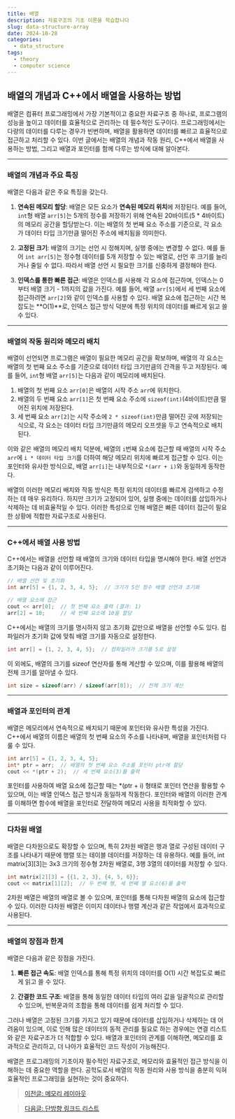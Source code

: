 ```yaml
---
title: 배열
description: 자료구조의 기초 이론을 학습합니다
slug: data-structure-array
date: 2024-10-28
categories:
  - data_structure
tags: 
  - theory
  - computer science
---
```


## 배열의 개념과 C++에서 배열을 사용하는 방법

배열은 컴퓨터 프로그래밍에서 가장 기본적이고 중요한 자료구조 중 하나로, 프로그램의 성능을 높이고 데이터를 효율적으로 관리하는 데 필수적인 도구이다. 
프로그래밍에서는 다량의 데이터를 다루는 경우가 빈번하며, 배열을 활용하면 데이터를 빠르고 효율적으로 접근하고 처리할 수 있다. 
이번 글에서는 배열의 개념과 작동 원리, C++에서 배열을 사용하는 방법, 그리고 배열과 포인터를 함께 다루는 방식에 대해 알아본다.

---

### 배열의 개념과 주요 특징

배열은 다음과 같은 주요 특징을 갖는다.

1. **연속된 메모리 할당**: 배열은 모든 요소가 **연속된 메모리 위치**에 저장된다. 예를 들어, `int`형 배열 `arr[5]`는 5개의 정수를 저장하기 위해 연속된 20바이트(5 * 4바이트)의 메모리 공간을 할당받는다. 이는 배열의 첫 번째 요소 주소를 기준으로, 각 요소가 데이터 타입 크기만큼 떨어진 주소에 배치됨을 의미한다.

2. **고정된 크기**: 배열의 크기는 선언 시 정해지며, 실행 중에는 변경할 수 없다. 예를 들어 `int arr[5]`는 정수형 데이터를 5개 저장할 수 있는 배열로, 선언 후 크기를 늘리거나 줄일 수 없다. 따라서 배열 선언 시 필요한 크기를 신중하게 결정해야 한다.

3. **인덱스를 통한 빠른 접근**: 배열은 인덱스를 사용해 각 요소에 접근하며, 인덱스는 0부터 배열 크기 - 1까지의 값을 가진다. 예를 들어, 배열 `arr[5]`에서 세 번째 요소에 접근하려면 `arr[2]`와 같이 인덱스를 사용할 수 있다. 배열 요소에 접근하는 시간 복잡도는 **O\(1\)**로, 인덱스 접근 방식 덕분에 특정 위치의 데이터를 빠르게 읽고 쓸 수 있다.

---

### 배열의 작동 원리와 메모리 배치

배열이 선언되면 프로그램은 배열이 필요한 메모리 공간을 확보하며, 배열의 각 요소는 배열의 첫 번째 요소 주소를 기준으로 데이터 타입 크기만큼의 간격을 두고 저장된다. 예를 들어, `int`형 배열 `arr[5]`는 다음과 같이 메모리에 배치된다.

1. 배열의 첫 번째 요소 `arr[0]`은 배열의 시작 주소 `arr`에 위치한다.
2. 배열의 두 번째 요소 `arr[1]`은 첫 번째 요소 주소에 `sizeof(int)`(4바이트)만큼 떨어진 위치에 저장된다.
3. 세 번째 요소 `arr[2]`는 시작 주소에 `2 * sizeof(int)`만큼 떨어진 곳에 저장되는 식으로, 각 요소는 데이터 타입 크기만큼의 메모리 오프셋을 두고 연속적으로 배치된다.

이와 같은 배열의 메모리 배치 덕분에, 배열의 `i`번째 요소에 접근할 때 배열의 시작 주소 `arr`에 `i * 데이터 타입 크기`를 더하여 해당 메모리 위치에 빠르게 접근할 수 있다. 이는 포인터와 유사한 방식으로, 배열 `arr[i]`는 내부적으로 `*(arr + i)`와 동일하게 동작한다.

배열의 이러한 메모리 배치와 작동 방식은 특정 위치의 데이터를 빠르게 검색하고 수정하는 데 매우 유리하다. 하지만 크기가 고정되어 있어, 실행 중에는 데이터를 삽입하거나 삭제하는 데 비효율적일 수 있다. 이러한 특성으로 인해 배열은 빠른 데이터 접근이 필요한 상황에 적합한 자료구조로 사용된다.

---

### C++에서 배열 사용 방법

C++에서는 배열을 선언할 때 배열의 크기와 데이터 타입을 명시해야 한다. 배열 선언과 초기화는 다음과 같이 이루어진다.

```cpp
// 배열 선언 및 초기화
int arr[5] = {1, 2, 3, 4, 5};  // 크기가 5인 정수 배열 선언과 초기화

// 배열 요소에 접근
cout << arr[0];  // 첫 번째 요소 출력 (결과: 1)
arr[2] = 10;     // 세 번째 요소에 10을 할당
```

C++에서는 배열의 크기를 명시하지 않고 초기화 값만으로 배열을 선언할 수도 있다. 컴파일러가 초기화 값에 맞춰 배열 크기를 자동으로 설정한다.

```cpp
int arr[] = {1, 2, 3, 4, 5};  // 컴파일러가 크기를 5로 설정
```

이 외에도, 배열의 크기를 sizeof 연산자를 통해 계산할 수 있으며, 이를 활용해 배열의 전체 크기를 알아낼 수 있다.
```cpp
int size = sizeof(arr) / sizeof(arr[0]);  // 전체 크기 계산
```

---

### 배열과 포인터의 관계

배열은 메모리에서 연속적으로 배치되기 때문에 포인터와 유사한 특성을 가진다. C++에서 배열의 이름은 배열의 첫 번째 요소의 주소를 나타내며, 배열을 포인터처럼 다룰 수 있다.

```cpp
int arr[5] = {1, 2, 3, 4, 5};
int* ptr = arr;  // 배열의 첫 번째 요소 주소를 포인터 ptr에 할당
cout << *(ptr + 2);  // 세 번째 요소(3)를 출력
```

포인터를 사용하여 배열 요소에 접근할 때는 *(ptr + i) 형태로 포인터 연산을 활용할 수 있으며, 이는 배열 인덱스 접근 방식과 동일하게 작동한다. 포인터와 배열의 이러한 관계를 이해하면 함수에 배열을 포인터로 전달하여 메모리 사용을 최적화할 수 있다.

---

### 다차원 배열

배열은 다차원으로도 확장할 수 있으며, 특히 2차원 배열은 행과 열로 구성된 데이터 구조를 나타내기 때문에 행렬 또는 테이블 데이터를 저장하는 데 유용하다. 예를 들어, int matrix[3][3]는 3x3 크기의 정수형 2차원 배열로, 3행 3열의 데이터를 저장할 수 있다.

```cpp
int matrix[2][3] = {{1, 2, 3}, {4, 5, 6}};
cout << matrix[1][2];  // 두 번째 행, 세 번째 열 요소(6)를 출력
```

2차원 배열은 배열의 배열로 볼 수 있으며, 포인터를 통해 다차원 배열의 요소에 접근할 수 있다. 이러한 다차원 배열은 이미지 데이터나 행렬 계산과 같은 작업에서 효과적으로 사용된다.

---

### 배열의 장점과 한계

배열은 다음과 같은 장점을 가진다.

1. **빠른 접근 속도**: 배열 인덱스를 통해 특정 위치의 데이터를 O(1) 시간 복잡도로 빠르게 읽고 쓸 수 있다.

2. **간결한 코드 구조**: 배열을 통해 동일한 데이터 타입의 여러 값을 일괄적으로 관리할 수 있으며, 반복문과의 조합을 통해 데이터를 쉽게 처리할 수 있다.

그러나 배열은 고정된 크기를 가지고 있기 때문에 데이터를 삽입하거나 삭제하는 데 어려움이 있으며, 이로 인해 많은 데이터의 동적 관리를 필요로 하는 경우에는 연결 리스트와 같은 자료구조가 더 적합할 수 있다. 배열과 포인터의 관계를 이해하면, 메모리를 효과적으로 관리하고, 더 나아가 효율적인 코드 작성이 가능해진다.

배열은 프로그래밍의 기초이자 필수적인 자료구조로, 메모리와 효율적인 접근 방식을 이해하는 데 중요한 역할을 한다. 공학도로서 배열의 작동 원리와 사용 방식을 충분히 익혀 효율적인 프로그래밍을 실현하는 것이 중요하다.

> [이전글: 메모리 레이아웃](https://learngraphics.io/p/data-structure-memory-layout/)

> [다음글: 단방향 링크드 리스트](https://learngraphics.io/p/data-structure-singly-linked-list/)